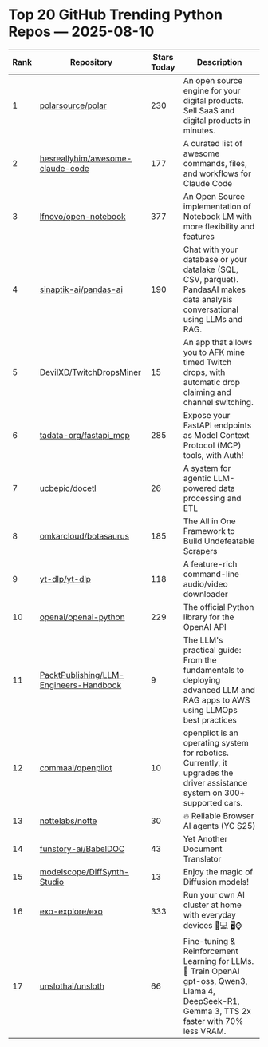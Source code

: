 # Top 20 GitHub Trending Python Repos — 2025-08-10

| Rank | Repository | Stars Today | Description |
|------|------------|-------------|-------------|
| 1 | [polarsource/polar](https://github.com/polarsource/polar) | 230 | An open source engine for your digital products. Sell SaaS and digital products in minutes. |
| 2 | [hesreallyhim/awesome-claude-code](https://github.com/hesreallyhim/awesome-claude-code) | 177 | A curated list of awesome commands, files, and workflows for Claude Code |
| 3 | [lfnovo/open-notebook](https://github.com/lfnovo/open-notebook) | 377 | An Open Source implementation of Notebook LM with more flexibility and features |
| 4 | [sinaptik-ai/pandas-ai](https://github.com/sinaptik-ai/pandas-ai) | 190 | Chat with your database or your datalake (SQL, CSV, parquet). PandasAI makes data analysis conversational using LLMs and RAG. |
| 5 | [DevilXD/TwitchDropsMiner](https://github.com/DevilXD/TwitchDropsMiner) | 15 | An app that allows you to AFK mine timed Twitch drops, with automatic drop claiming and channel switching. |
| 6 | [tadata-org/fastapi_mcp](https://github.com/tadata-org/fastapi_mcp) | 285 | Expose your FastAPI endpoints as Model Context Protocol (MCP) tools, with Auth! |
| 7 | [ucbepic/docetl](https://github.com/ucbepic/docetl) | 26 | A system for agentic LLM-powered data processing and ETL |
| 8 | [omkarcloud/botasaurus](https://github.com/omkarcloud/botasaurus) | 185 | The All in One Framework to Build Undefeatable Scrapers |
| 9 | [yt-dlp/yt-dlp](https://github.com/yt-dlp/yt-dlp) | 118 | A feature-rich command-line audio/video downloader |
| 10 | [openai/openai-python](https://github.com/openai/openai-python) | 229 | The official Python library for the OpenAI API |
| 11 | [PacktPublishing/LLM-Engineers-Handbook](https://github.com/PacktPublishing/LLM-Engineers-Handbook) | 9 | The LLM's practical guide: From the fundamentals to deploying advanced LLM and RAG apps to AWS using LLMOps best practices |
| 12 | [commaai/openpilot](https://github.com/commaai/openpilot) | 10 | openpilot is an operating system for robotics. Currently, it upgrades the driver assistance system on 300+ supported cars. |
| 13 | [nottelabs/notte](https://github.com/nottelabs/notte) | 30 | 🔥 Reliable Browser AI agents (YC S25) |
| 14 | [funstory-ai/BabelDOC](https://github.com/funstory-ai/BabelDOC) | 43 | Yet Another Document Translator |
| 15 | [modelscope/DiffSynth-Studio](https://github.com/modelscope/DiffSynth-Studio) | 13 | Enjoy the magic of Diffusion models! |
| 16 | [exo-explore/exo](https://github.com/exo-explore/exo) | 333 | Run your own AI cluster at home with everyday devices 📱💻 🖥️⌚ |
| 17 | [unslothai/unsloth](https://github.com/unslothai/unsloth) | 66 | Fine-tuning & Reinforcement Learning for LLMs. 🦥 Train OpenAI gpt-oss, Qwen3, Llama 4, DeepSeek-R1, Gemma 3, TTS 2x faster with 70% less VRAM. |

